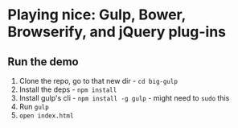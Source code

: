 # Playing nice: Gulp, Bower, Browserify, and jQuery plug-ins

## Run the demo
1. Clone the repo, go to that new dir - `cd big-gulp`
2. Install the deps - `npm install`
3. Install gulp's cli - `npm install -g gulp` - might need to `sudo` this
4. Run `gulp`
5. `open index.html`
